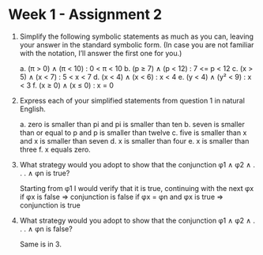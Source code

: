 # Week 1 - Assignment 2

1. Simplify the following symbolic statements as much as you can, leaving your
   answer in the standard symbolic form. (In case you are not familiar with the
   notation, I’ll answer the first one for you.)

   a. (π > 0) ∧ (π < 10)  : 0 < π < 10
   b. (p ≥ 7) ∧ (p < 12)   : 7 <= p < 12
   c. (x > 5) ∧ (x < 7)     : 5 < x < 7
   d. (x < 4) ∧ (x < 6)     : x < 4
   e. (y < 4) ∧ (y² < 9)   : x < 3
   f. (x ≥ 0) ∧ (x ≤ 0)     : x = 0

2. Express each of your simplified statements from question 1 in natural
   English.

   a. zero is smaller than pi and pi is smaller than ten
   b. seven is smaller than or equal to p and p is smaller than twelve
   c. five is smaller than x and x is smaller than seven
   d. x is smaller than four
   e. x is smaller than three
   f. x equals zero.

3. What strategy would you adopt to show that the conjunction 
   φ1 ∧ φ2 ∧ . . . ∧ φn is true?

   Starting from φ1 I would verify that it is true, 
   continuing with the next φx
    if φx is false ⇒ conjunction is false
    if φx = φn and φx is true ⇒ conjunction is true

4. What strategy would you adopt to show that the conjunction 
   φ1 ∧ φ2 ∧ . . . ∧ φn is false?

   Same is in 3.
